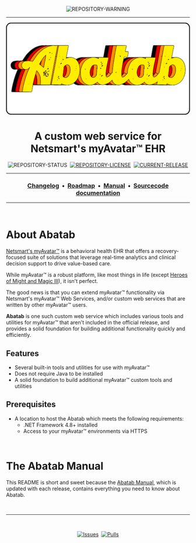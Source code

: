 <!-- A generic README template for a GitHub repository [b220906]
-->

<!-- README HEADER
     - Everything that should be centered and at the top of the README should be inside these <div> tags.
-->
<div align="center">

  <!-- BRANCH WARNINGS
       Syntax: ![BRANCH-WARNING][%branch-warning%]

               Replace %branch-warning% with one of the following:
               - [BRANCH-ALPHA]
               - [BRANCH-BETA]

       This component:
       - Is optional.
       - Lets the reader know this is a non-stable branch.
       - Should not be used in production.
  -->
  ![REPOSITORY-WARNING][BRANCH-BETA]
  
  ***

  <!-- REPOSITORY LOGO
      - The repository logo should be located at "./.github/Logos/RepositoryLogo.png".
  -->
  [![REPOSITORY-LOGO][REPOSITORY-LOGO]][CURRENT-BRANCH-URL]

  <!-- SHORT DESCRIPTION OF REPOSITORY
      - A short, one-line description of the project.
      - By default this uses H1, but you can use H2 if you need more space.
  -->
  # A custom web service for Netsmart's myAvatar™ EHR

  <!-- REPOSITORY BADGE
       Syntax: ![REPOSITORY-STATUS][%repository-status%]

               Replace %repository-status% with one of the following:
               - [STATUS-ACTIVE]
               - [STATUS-DEPRECIATED]
               - [STATUS-ARCHIVED]
  -->
  ![REPOSITORY-STATUS][STATUS-ACTIVE]&nbsp;&nbsp;[![REPOSITORY-LICENSE][REPOSITORY-LICENSE]][REPOSITORY-LICENSE-URL]&nbsp;&nbsp;[![CURRENT-RELEASE][CURRENT-RELEASE]][CURRENT-RELEASE-URL]

  <!-- REPOSITORY PRIMARY MENU
       - Links to:
          - Repository changelog
          - Repository roadmap
          - Repository manual
          - Repository sourcecode documentation
  -->
  ***
  ### [Changelog][CHANGELOG]&nbsp;&nbsp;&bull;&nbsp;&nbsp;[Roadmap][ROADMAP]&nbsp;&nbsp;&bull;&nbsp;&nbsp;[Manual][MANUAL]&nbsp;&nbsp;&bull;&nbsp;&nbsp;[Sourcecode documentation][SOURCECODE-DOCUMENTATION]

  ***

</div>

<br>


<!--  ABOUT
-->
# About Abatab

[Netsmart's myAvatar™][MYAVATAR] is a behavioral health EHR that offers a recovery-focused suite of solutions that leverage real-time analytics and clinical decision support to drive value-based care.

While myAvatar™ is a robust platform, like most things in life (except [Heroes of Might and Magic III][HOMM3]), it isn't perfect.

The good news is that you can extend myAvatar™ functionality via Netsmart's myAvatar™ Web Services, and/or custom web services that are written by other myAvatar™ users.

**Abatab** is one such custom web service which includes various tools and utilities for myAvatar™ that aren't included in the official release, and provides a solid foundation for building additional functionality quickly and efficiently.

<!-- FEATURES
-->
## Features

* Several built-in tools and utilities for use with myAvatar™
* Does not require Java to be installed
* A solid foundation to build additional myAvatar™ custom tools and utilities

<!--  PREREQUISITES
-->
## Prerequisites

* A location to host the Abatab which meets the following requirements:
  * .NET Framework 4.8+ installed
  * Access to your myAvatar™ environments via HTTPS

<br>

# The Abatab Manual

This README is short and sweet because the [Abatab Manual][MANUAL], which is updated with each release, contains everything you need to know about Abatab.

<!-- REFERENCE LINKS -->

<!-- REPOSITORY -->
[REPOSITORY-URL]: https://github.com/spectrum-health-systems/Abatab
[CURRENT-BRANCH-URL]: README.md

<!-- BRANCH WARNINGS -->
[BRANCH-ALPHA]: https://img.shields.io/badge/WARNING-THIS%20IS%20ALPHA%20SOFTWARE-FF160C?style=for-the-badge
[BRANCH-BETA]: https://img.shields.io/badge/WARNING-THIS%20IS%20BETA%20SOFTWARE-FF160C?style=for-the-badge

<!-- REPOSITORY LOGO -->
[REPOSITORY-LOGO]: ./.github/Logos/RepositoryLogo.png

<!-- REPOSITORY STATUS -->
[STATUS-ACTIVE]: https://img.shields.io/badge/status-active-brightgreen?style=flat-square
[STATUS-DEPRECIATED]: https://img.shields.io/badge/status-depreciated-red?style=flat-square
[STATUS-ARCHIVED]: https://img.shields.io/badge/status-archived-yellow?style=flat-square

<!-- REPOSITORY LICENSE -->
[REPOSITORY-LICENSE]: https://img.shields.io/github/license/spectrum-health-systems/Abatab?style=flat-square
[REPOSITORY-LICENSE-URL]: https://www.apache.org/licenses/LICENSE-2.0

<!-- CURRENT RELEASE -->
[CURRENT-RELEASE]: https://img.shields.io/github/v/release/spectrum-health-systems/Abatab?style=flat-square
[CURRENT-RELEASE-URL]: https://github.com/spectrum-health-systems/Abatab/releases






<!-- README
     - Available to the repository README.
-->
[README-SCREENSHOT]: ./.github/Screenshots/ReadmeScreenshot.png





<!-- REFERENCE LINKS: REPOSITORY DOCUMENTATION
     These reference links should be standard across all project documentation.
-->
[MANUAL]: ./Documentation/Manual/Manual.md
[SOURCECODE-DOCUMENTATION]: ./Documentation/Sourcecode/Sourcecode.md
[CHANGELOG]: ./Documentation/CHANGELOG.md
[ROADMAP]: ./Documentation/ROADMAP.md
[AUTHORS]: ./.github/Documentation/Repository/AUTHORS.md
[BUILT-WITH]: ./.github/Documentation/Repository/BUILT-WITH.md
[CODE-OF-CONDUCT]: ./.github/Documentation/Repository/CODE-OF-CONDUCT.md
[CONTRIBUTING-GUIDELINES]: ./.github/Documentation/Repository/CONTRIBUTING.md
[SECURITY]: ./.github/Documentation/Repository/SECURITY.md
[SUPPORT]: ./.github/Documentation/Repository/SUPPORT.md



[CONTINUED-DEVELOPMENT]: https://github.com/spectrum-health-systems/Abatab

<!-- REFERENCE LINKS: DOCUMENT SPECIFIC
     These reference links should be standard across all project documentation.
-->
[MYAVATAR]: https://www.ntst.com/Solutions-and-Services/Offerings/myAvatar
[HOMM3]: https://www.gog.com/game/heroes_of_might_and_magic_3_complete_edition


<br>

<!-- FOOTER
-->
***

<br>
<div align="center">

  <!-- PROJECT BADGES
       - Project badges that give the following mostly static information:
          - The project issues
          - The project pull requests
  -->
  [![Issues](https://img.shields.io/github/issues/spectrum-health-systems/MAWSC?style=flat)](https://github.com/spectrum-health-systems/MAWSC/issues)&nbsp;
  [![Pulls](https://img.shields.io/github/issues-pr/spectrum-health-systems/MAWSC?style=flat)](https://github.com/spectrum-health-systems/MAWSC/pulls)

</div>